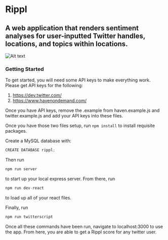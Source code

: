 # Rippl

## A web application that renders sentiment analyses for user-inputted Twitter handles, locations, and topics within locations.

![Alt text](public/img/examplescreen.png)
### Getting Started
To get started, you will need some API keys to make everything work.  Please get API keys for the following:

1. https://dev.twitter.com/
2. https://www.havenondemand.com/

Once you have API keys, remove the .example from haven.example.js and twitter.example.js and add your API keys into these files.

Once you have those two files setup, run `npm install` to install requisite packages.

Create a MySQL database with: 
```javascript
CREATE DATABASE rippl;
```
Then run 
```javascript
npm run server
```
to start up your local express server.  From there, run 
```javascript
npm run dev-react
```
to load up all of your react files.

Finally, run 
```javascript
npm run twitterscript
```
Once all these commands have been run, navigate to localhost:3000 to use the app.  From here, you are able to get a Rippl score for any twitter user.

